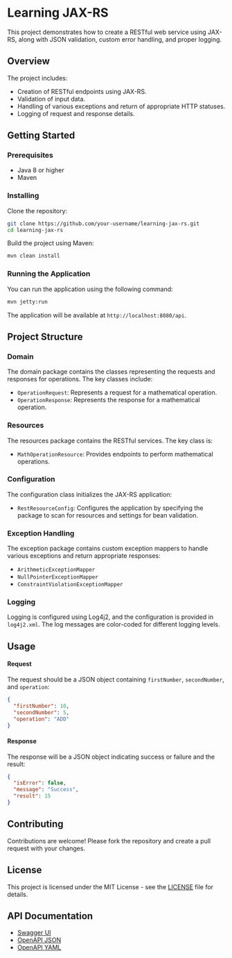 # Learning JAX-RS

This project demonstrates how to create a RESTful web service using JAX-RS, along with JSON validation, custom error
handling, and proper logging.

## Overview

The project includes:

- Creation of RESTful endpoints using JAX-RS.
- Validation of input data.
- Handling of various exceptions and return of appropriate HTTP statuses.
- Logging of request and response details.

## Getting Started

### Prerequisites

- Java 8 or higher
- Maven

### Installing

Clone the repository:

```bash
git clone https://github.com/your-username/learning-jax-rs.git
cd learning-jax-rs
```

Build the project using Maven:

```bash
mvn clean install
```

### Running the Application

You can run the application using the following command:

```bash
mvn jetty:run
```

The application will be available at `http://localhost:8080/api`.

## Project Structure

### Domain

The domain package contains the classes representing the requests and responses for operations. The key classes include:

- `OperationRequest`: Represents a request for a mathematical operation.
- `OperationResponse`: Represents the response for a mathematical operation.

### Resources

The resources package contains the RESTful services. The key class is:

- `MathOperationResource`: Provides endpoints to perform mathematical operations.

### Configuration

The configuration class initializes the JAX-RS application:

- `RestResourceConfig`: Configures the application by specifying the package to scan for resources and settings for bean
  validation.

### Exception Handling

The exception package contains custom exception mappers to handle various exceptions and return appropriate responses:

- `ArithmeticExceptionMapper`
- `NullPointerExceptionMapper`
- `ConstraintViolationExceptionMapper`

### Logging

Logging is configured using Log4j2, and the configuration is provided in `log4j2.xml`. The log messages are color-coded
for different logging levels.

## Usage

#### Request

The request should be a JSON object containing `firstNumber`, `secondNumber`, and `operation`:

```json
{
  "firstNumber": 10,
  "secondNumber": 5,
  "operation": "ADD"
}
```

#### Response

The response will be a JSON object indicating success or failure and the result:

```json
{
  "isError": false,
  "message": "Success",
  "result": 15
}
```

## Contributing

Contributions are welcome! Please fork the repository and create a pull request with your changes.

## License

This project is licensed under the MIT License - see the [LICENSE](LICENSE) file for details.

## API Documentation

- [Swagger UI](http://localhost:8090/swagger-ui/index.html)
- [OpenAPI JSON](http://localhost:8090/api/openapi.json)
- [OpenAPI YAML](http://localhost:8090/api/openapi.yaml)
